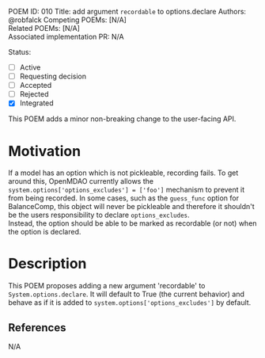 POEM ID: 010
Title: add argument `recordable` to options.declare
Authors: @robfalck
Competing POEMs: [N/A]  
Related POEMs: [N/A]  
Associated implementation PR: N/A  

Status:

- [ ] Active
- [ ] Requesting decision
- [ ] Accepted
- [ ] Rejected
- [x] Integrated

This POEM adds a minor non-breaking change to the user-facing API.

Motivation
==========
If a model has an option which is not pickleable, recording fails.
To get around this, OpenMDAO currently allows the `system.options['options_excludes'] = ['foo']` mechanism to prevent it from being recorded.
In some cases, such as the `guess_func` option for BalanceComp, this object will never be pickleable and therefore it shouldn't be the users responsibility to declare `options_excludes`.  
Instead, the option should be able to be marked as recordable (or not) when the option is declared.

Description
===========

This POEM proposes adding a new argument 'recordable' to `System.options.declare`.
It will default to True (the current behavior) and behave as if it is added to `system.options['options_excludes']` by default.

References
----------

N/A
